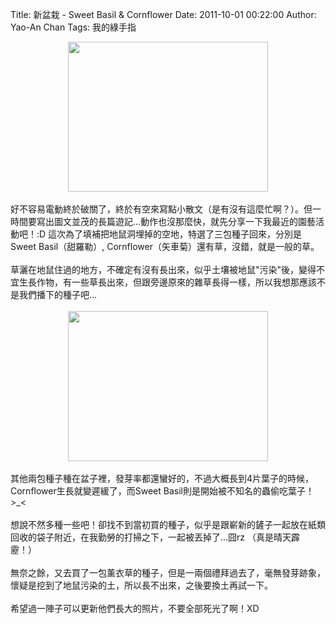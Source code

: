 Title: 新盆栽 - Sweet Basil & Cornflower
Date: 2011-10-01 00:22:00
Author: Yao-An Chan
Tags: 我的綠手指


<div class='post'>
<div class="separator" style="clear: both; text-align: center;"><a href="http://2.bp.blogspot.com/-521Z5LWzEYU/Toa163E9amI/AAAAAAAAL84/c9HKxktPt9Q/s1600/P1030675-2.jpg" imageanchor="1" style="margin-left: 1em; margin-right: 1em;"><img border="0" height="240" src="http://2.bp.blogspot.com/-521Z5LWzEYU/Toa163E9amI/AAAAAAAAL84/c9HKxktPt9Q/s320/P1030675-2.jpg" width="320" /></a></div><br />好不容易電動終於破關了，終於有空來寫點小散文（是有沒有這麼忙啊？）。但一時間要寫出圖文並茂的長篇遊記...動作也沒那麼快，就先分享一下我最近的園藝活動吧！:D 這次為了填補把地鼠洞埋掉的空地，特選了三包種子回來，分別是Sweet Basil（甜羅勒）, Cornflower（矢車菊）還有草，沒錯，就是一般的草。<br /><br />草灑在地鼠住過的地方，不確定有沒有長出來，似乎土壤被地鼠"污染"後，變得不宜生長作物，有一些草長出來，但跟旁邊原來的雜草長得一樣，所以我想那應該不是我們播下的種子吧...<br /><br /><div class="separator" style="clear: both; text-align: center;"><a href="http://3.bp.blogspot.com/-UdZHuGkYz9I/Toa1-SyqwQI/AAAAAAAAL88/3gWxO36nDl0/s1600/P1030674-1.jpg" imageanchor="1" style="margin-left: 1em; margin-right: 1em;"><img border="0" height="240" src="http://3.bp.blogspot.com/-UdZHuGkYz9I/Toa1-SyqwQI/AAAAAAAAL88/3gWxO36nDl0/s320/P1030674-1.jpg" width="320" /></a></div><br />其他兩包種子種在盆子裡，發芽率都還蠻好的，不過大概長到4片葉子的時候，Cornflower生長就變遲緩了，而Sweet Basil則是開始被不知名的蟲偷吃葉子！&gt;_&lt; <br /><br />想說不然多種一些吧！卻找不到當初買的種子，似乎是跟嶄新的鏟子一起放在紙類回收的袋子附近，在我勤勞的打掃之下，一起被丟掉了...囧rz （真是晴天霹靂！）<br /><br />無奈之餘，又去買了一包薰衣草的種子，但是一兩個禮拜過去了，毫無發芽跡象，懷疑是挖到了地鼠污染的土，所以長不出來，之後要換土再試一下。<br /><br />希望過一陣子可以更新他們長大的照片，不要全部死光了啊！XD</div>
